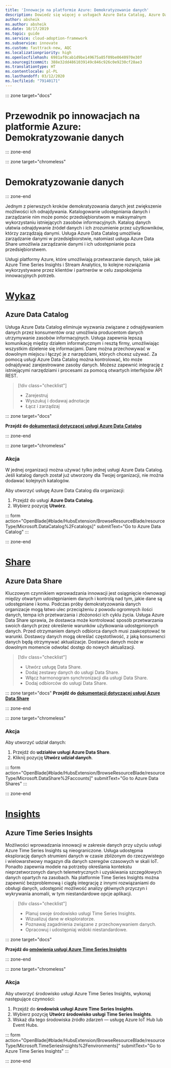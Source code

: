 ```yaml
---
title: 'Innowacje na platformie Azure: Demokratyzowanie danych'
description: Dowiedz się więcej o usługach Azure Data Catalog, Azure Data Share i innych narzędziach rozszerzających możliwości odnajdywania i analizy danych.
author: absheik
ms.author: absheik
ms.date: 10/17/2019
ms.topic: guide
ms.service: cloud-adoption-framework
ms.subservice: innovate
ms.custom: fasttrack-new, AQC
ms.localizationpriority: high
ms.openlocfilehash: 6981af0cab1d9be149675a85f09be0640970e30f
ms.sourcegitcommit: 388e32dd4861039149c846c926c0e9230cf28ae3
ms.translationtype: HT
ms.contentlocale: pl-PL
ms.lasthandoff: 03/12/2020
ms.locfileid: "79140171"
---
```

<!-- cSpell:ignore Fcatalogs Faccounts FEnvironments -->

::: zone target="docs"

# <a name="azure-innovation-guide-democratize-data"></a>Przewodnik po innowacjach na platformie Azure: Demokratyzowanie danych

::: zone-end

::: zone target="chromeless"

# <a name="democratize-data"></a>Demokratyzowanie danych

::: zone-end

Jednym z pierwszych kroków demokratyzowania danych jest zwiększenie możliwości ich odnajdywania. Katalogowanie udostępniania danych i zarządzanie nim może pomóc przedsiębiorstwom w maksymalnym wykorzystaniu istniejących zasobów informacyjnych. Katalog danych ułatwia odnajdywanie źródeł danych i ich zrozumienie przez użytkowników, którzy zarządzają danymi. Usługa Azure Data Catalog umożliwia zarządzanie danymi w przedsiębiorstwie, natomiast usługa Azure Data Share umożliwia zarządzanie danymi i ich udostępnianie poza przedsiębiorstwem.

Usługi platformy Azure, które umożliwiają przetwarzanie danych, takie jak Azure Time Series Insights i Stream Analytics, to kolejne rozwiązania wykorzystywane przez klientów i partnerów w celu zaspokojenia innowacyjnych potrzeb.

# <a name="catalog"></a>[Wykaz](#tab/Catalog)

## <a name="azure-data-catalog"></a>Azure Data Catalog

Usługa Azure Data Catalog eliminuje wyzwania związane z odnajdywaniem danych przez konsumentów oraz umożliwia producentom danych utrzymywanie zasobów informacyjnych. Usługa zapewnia lepszą komunikację między działem informatycznym i resztą firmy, umożliwiając wszystkim dzielenie się informacjami. Dane można przechowywać w dowolnym miejscu i łączyć je z narzędziami, których chcesz używać. Za pomocą usługi Azure Data Catalog można kontrolować, kto może odnajdywać zarejestrowane zasoby danych. Możesz zapewnić integrację z istniejącymi narzędziami i procesami za pomocą otwartych interfejsów API REST.

> [!div class="checklist"]
>
> - Zarejestruj
> - Wyszukuj i dodawaj adnotacje
> - Łącz i zarządzaj

::: zone target="docs"

**Przejdź do [dokumentacji dotyczącej usługi Azure Data Catalog](https://docs.microsoft.com/azure/data-catalog)**

::: zone-end

::: zone target="chromeless"

### <a name="action"></a>Akcja

W jednej organizacji można używać tylko jednej usługi Azure Data Catalog. Jeśli katalog danych został już utworzony dla Twojej organizacji, nie można dodawać kolejnych katalogów.

Aby utworzyć usługę Azure Data Catalog dla organizacji:

1. Przejdź do usługi **Azure Data Catalog**.
2. Wybierz pozycję **Utwórz**.

<!-- markdownlint-disable DOCSMD001 -->

::: form action="OpenBlade[#blade/HubsExtension/BrowseResourceBlade/resourceType/Microsoft.DataCatalog%2Fcatalogs]" submitText="Go to Azure Data Catalog" :::

<!-- markdownlint-enable DOCSMD001 -->

::: zone-end

# <a name="share"></a>[Share](#tab/Share)

## <a name="azure-data-share"></a>Azure Data Share

Kluczowym czynnikiem wprowadzania innowacji jest osiągnięcie równowagi między otwartym udostępnianiem danych i kontrolą nad tym, jakie dane są udostępniane i komu. Podczas próby demokratyzowania danych organizacje mogą łatwo ulec przeciążeniu z powodu ogromnych ilości danych, tempa ich przetwarzania i złożoności ich cyklu życia. Usługa Azure Data Share sprawia, że dostawca może kontrolować sposób przetwarzania swoich danych przez określenie warunków użytkowania udostępnionych danych. Przed otrzymaniem danych odbiorca danych musi zaakceptować te warunki. Dostawcy danych mogą określać częstotliwość, z jaką konsumenci danych będą otrzymywać aktualizacje. Dostawca danych może w dowolnym momencie odwołać dostęp do nowych aktualizacji.

> [!div class="checklist"]
>
> - Utwórz usługę Data Share.
> - Dodaj zestawy danych do usługi Data Share.
> - Włącz harmonogram synchronizacji dla usługi Data Share.
> - Dodaj odbiorców do usługi Data Share.

::: zone target="docs"
**Przejdź do [dokumentacji dotyczącej usługi Azure Data Share](https://docs.microsoft.com/azure/data-share)**

::: zone-end

::: zone target="chromeless"

<!-- markdownlint-disable MD024 -->

### <a name="action"></a>Akcja

Aby utworzyć udział danych:

1. Przejdź do **udziałów usługi Azure Data Share**.
2. Kliknij pozycję **Utwórz udział danych**.

<!-- markdownlint-disable DOCSMD001 -->

::: form action="OpenBlade[#blade/HubsExtension/BrowseResourceBlade/resourceType/Microsoft.DataShare%2Faccounts]" submitText="Go to Azure Data Shares" :::

<!-- markdownlint-enable DOCSMD001 -->

::: zone-end

# <a name="insights"></a>[Insights](#tab/Insights)

## <a name="azure-time-series-insights"></a>Azure Time Series Insights

Możliwości wprowadzania innowacji w zakresie danych przy użyciu usługi Azure Time Series Insights są nieograniczone. Usługa udostępnia eksplorację danych strumieni danych w czasie zbliżonym do rzeczywistego i wielowarstwowy magazyn dla danych szeregów czasowych w skali IoT. Ponadto zapewnia modele na potrzeby określania kontekstu nieprzetworzonych danych telemetrycznych i uzyskiwania szczegółowych danych opartych na zasobach. Na platformie Time Series Insights można zapewnić bezproblemową i ciągłą integrację z innymi rozwiązaniami do obsługi danych, udostępnić możliwość analizy głównych przyczyn i wykrywania anomalii, w tym niestandardowe opcje aplikacji.

> [!div class="checklist"]
>
> - Planuj swoje środowisko usługi Time Series Insights.
> - Wizualizuj dane w eksploratorze.
> - Poznawaj zagadnienia związane z przechowywaniem danych.
> - Opracowuj i udostępniaj widoki niestandardowe.

::: zone target="docs"

**Przejdź do [omówienia usługi Azure Time Series Insights](https://docs.microsoft.com/azure/time-series-insights/time-series-insights-update-overview)**

::: zone-end

::: zone target="chromeless"

### <a name="action"></a>Akcja

Aby utworzyć środowisko usługi Azure Time Series Insights, wykonaj następujące czynności:

1. Przejdź do **środowisk usługi Azure Time Series Insights**.
2. Wybierz pozycję **Utwórz środowisko usługi Time Series Insights**.
3. Wskaż dla tego środowiska źródło zdarzeń — usługę Azure IoT Hub lub Event Hubs.

<!-- markdownlint-disable DOCSMD001 -->

::: form action="OpenBlade[#blade/HubsExtension/BrowseResourceBlade/resourceType/Microsoft.TimeSeriesInsights%2Fenvironments]" submitText="Go to Azure Time Series Insights" :::

<!-- markdownlint-enable DOCSMD001 -->

::: zone-end
